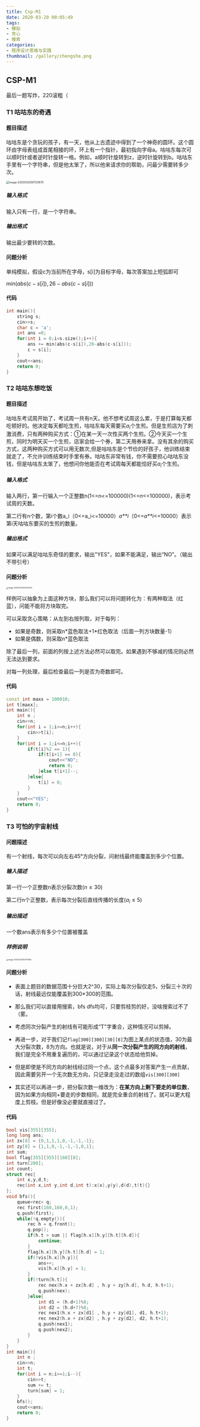 ```yaml
---
title: Csp-M1
date: 2020-03-20 00:05:49
tags: 
- 模拟
- 贪心
- 搜索
categories: 
- 程序设计思维与实践
thumbnail: /gallery/chengshe.png
---
```


## CSP-M1

最后一题写炸，220滚粗（

<!-- more-->

### T1 咕咕东的奇遇

#### 题目描述

咕咕东是个贪玩的孩子，有一天，他从上古遗迹中得到了一个神奇的圆环。这个圆环由字母表组成首尾相接的环，环上有一个指针，最初指向字母a。咕咕东每次可以顺时针或者逆时针旋转一格。例如，a顺时针旋转到z，逆时针旋转到b。咕咕东手里有一个字符串，但是他太笨了，所以他来请求你的帮助，问最少需要转多少次。

<img src="Csp-M1-程设Week4-作业/image-20200320001121670.png" alt="image-20200320001121670" style="zoom: 50%;" />

##### 输入格式

输入只有一行，是一个字符串。

##### 输出格式

输出最少要转的次数。

#### 问题分析

单纯模拟，假设c为当前所在字母，s[i]为目标字母，每次答案加上短弧即可

$min(abs(c-s[i]),26-abs(c-s[i]))$

#### 代码

```c++
int main(){
    string s;
    cin>>s;
    char c = 'a';
    int ans =0;
    for(int i = 0;i<s.size();i++){
        ans += min(abs(c-s[i]),26-abs(c-s[i]));
        c = s[i];
    }
    cout<<ans;
    return 0;
}
```

### T2 咕咕东想吃饭

#### 题目描述

咕咕东考试周开始了，考试周一共有n天。他不想考试周这么累，于是打算每天都吃顿好的。他决定每天都吃生煎，咕咕东每天需要买$a_i$个生煎。但是生煎店为了刺激消费，只有两种购买方式：①在某一天一次性买两个生煎。②今天买一个生煎，同时为明天买一个生煎，店家会给一个券，第二天用券来拿。没有其余的购买方式，这两种购买方式可以用无数次,但是咕咕东是个节俭的好孩子，他训练结束就走了，不允许训练结束时手里有券。咕咕东非常有钱，你不需要担心咕咕东没钱，但是咕咕东太笨了，他想问你他能否在考试周每天都能恰好买$a_i$个生煎。

##### 输入格式

输入两行，第一行输入一个正整数n(1<=n<=100000)(1<=*n*<=100000)，表示考试周的天数。

第二行有n个数，第i个数a_i（0<=a_i<=10000）*a**i*（0<=*a**i*<=10000）表示第i天咕咕东要买的生煎的数量。

##### 输出格式

如果可以满足咕咕东奇怪的要求，输出"YES"，如果不能满足，输出“NO”。（输出不带引号）

#### 问题分析

<img src="Csp-M1-程设Week4-作业/image-20200320002050344.png" alt="image-20200320002050344" style="zoom:33%;" />

样例可以抽象为上面这种方块，那么我们可以将问题转化为：有两种取法（红蓝），问能不能将方块取完。

可以采取贪心策略：从左到右按列取，对于每列：

- 如果是奇数，则采取n*蓝色取法+1\*红色取法（后面一列方块数量-1）
- 如果是偶数，则采取n*蓝色取法

除了最后一列，前面的列按上述方法必然可以取完。如果遇到不够减的情况则必然无法达到要求。

对每一列处理，最后检查最后一列是否为奇数即可。

#### 代码

```c++
const int maxx = 100010;
int t[maxx];
int main(){
    int n ;
    cin>>n;
    for(int i = 1;i<=n;i++){
        cin>>t[i];
    }
    for(int i = 1;i<=n;i++){
        if(t[i]%2 == 1){
            if(t[i+1] == 0){
                cout<<"NO";
                return 0;
            }else t[i+1]--;
        }else{
            t[i] = 0;
        }
    }
    cout<<"YES";
    return 0;
}
```

### T3 可怕的宇宙射线

#### 问题描述

有一个射线，每次可以向左右45°方向分裂，问射线最终能覆盖到多少个位置。

##### 输入描述

第一行一个正整数n表示分裂次数$(n\leq 30)$

第二行n个正整数，表示每次分裂后直线传播的长度($a_i\leq 5$)

##### 输出描述

一个数ans表示有多少个位置被覆盖

##### 样例说明

<img src="Csp-M1-程设Week4-作业/image-20200320004717982.png" alt="image-20200320004717982" style="zoom:33%;" />

#### 问题分析

- 表面上题目的数据范围十分巨大2^30，实际上每次分裂仅走5，分裂三十次的话，射线最远仅能覆盖到300*300的范围。

- 那么我们可以直接用搜索，bfs dfs均可，只要剪枝剪的好，没啥搜索过不了（雾。
- 考虑同次分裂产生的射线有可能形成“T"字重合，这种情况可以剪掉。
- 再进一步，对于我们记`flag[300][300][30][8]​`为图上某点的状态值，30为最大分裂次数，8为方向。也就是说，对于从**同一次分裂产生的同方向的射线**，我们是完全不用重复遍历的，可以通过记录这个状态给他剪掉。
- 但是即使是不同方向的射线经过同一个点，这个点最多对答案产生一点贡献，因此需要另开一个无次数无方向，只记录走没走过的数组`vis[300][300]`
- 其实还可以再进一步，把分裂次数一维改为：**在某方向上剩下要走的单位数**，因为如果方向相同+要走的步数相同，就是完全重合的射线了。就可以更大程度上剪枝。但是好像没必要就直接过了。

#### 代码

```c++
bool vis[355][355];
long long ans;
int zx[8] = {0,1,1,1,0,-1,-1,-1};
int zy[8] = {1,1,0,-1,-1,-1,0,1};
int sum;
bool flag[355][355][160][8];
int turn[200];
int count;
struct rec{
    int x,y,d,t;
    rec(int x,int y,int d,int t):x(x),y(y),d(d),t(t){}
};
void bfs(){
    queue<rec> q;
    rec first(160,160,0,1);
    q.push(first);
    while(!q.empty()){
        rec h = q.front();
        q.pop();
        if(h.t > sum || flag[h.x][h.y][h.t][h.d]){
            continue;
        }
        flag[h.x][h.y][h.t][h.d] = 1;
        if(!vis[h.x][h.y]){
            ans++;
            vis[h.x][h.y] = 1;
        }
        if(!turn[h.t]){
            rec nex(h.x + zx[h.d] , h.y + zy[h.d], h.d, h.t+1);
            q.push(nex);
        }else{
            int d1 = (h.d+1)%8;
            int d2 = (h.d+7)%8;
            rec nex1(h.x + zx[d1] , h.y + zy[d1], d1, h.t+1);
            rec nex2(h.x + zx[d2] , h.y + zy[d2], d2, h.t+1);
            q.push(nex1);
            q.push(nex2);
        }
    }
}
int main(){
    int n ;
    cin>>n;
    int t;
    for(int i = n;i>=1;i--){
        cin>>t;
        sum += t;
        turn[sum] = 1;
    }
    bfs();
    cout<<ans;
    return 0;
}
```
